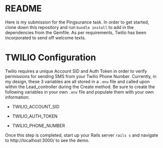 # README

Here is my submission for the Pingsurance task.  In order to get started, clone down this repository and run ```bundle install``` to add in the dependencies from the Gemfile.  As per requirements, Twilio has been incorporated to send off welcome texts.

# TWILIO Configuration

Twilio requires a unique Account SID and Auth Token in order to verify permissions for sending SMS from your Twilio Phone Number.  Currently, in my design, these 3 variables are all stored in a ```.env``` file and called upon within the Lead_controller during the Create method.  Be sure to create the following variables in your own ```.env``` file and populate them with your own information:

* TWILIO_ACCOUNT_SID

* TWILIO_AUTH_TOKEN

* TWILIO_PHONE_NUMBER

Once this step is completed, start up your Rails server ```rails s``` and navigate to http://localhost:3000/ to see the demo.
